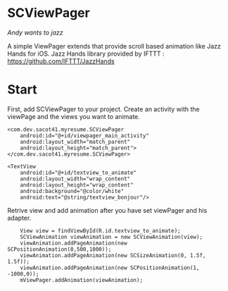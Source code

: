 # SCViewPager
_Andy wants to jazz_

A simple ViewPager extends that provide scroll based animation like Jazz Hands for iOS. 
Jazz Hands library provided by IFTTT : https://github.com/IFTTT/JazzHands

# Start

First, add SCViewPager to your project. Create an activity with the viewPage and the views you want to animate.

<RelativeLayout xmlns:android="http://schemas.android.com/apk/res/android"
    xmlns:tools="http://schemas.android.com/tools" android:layout_width="match_parent"
    android:layout_height="match_parent"
    tools:context=".MainActivity">

    <com.dev.sacot41.myresume.SCViewPager
        android:id="@+id/viewpager_main_activity"
        android:layout_width="match_parent"
        android:layout_height="match_parent">
    </com.dev.sacot41.myresume.SCViewPager>

    <TextView
        android:id="@+id/textview_to_animate"
        android:layout_width="wrap_content"
        android:layout_height="wrap_content"
        android:background="@color/white"
        android:text="@string/textview_bonjour"/>

</RelativeLayout>

Retrive view and add animation after you have set viewPager and his adapter.

		View view = findViewById(R.id.textview_to_animate);
        SCViewAnimation viewAnimation = new SCViewAnimation(view);
        viewAnimation.addPageAnimation(new SCPositionAnimation(0,500,1000));
        viewAnimation.addPageAnimation(new SCSizeAnimation(0, 1.5f, 1.5f));
        viewAnimation.addPageAnimation(new SCPositionAnimation(1, -1000,0));
        mViewPager.addAnimation(viewAnimation);
